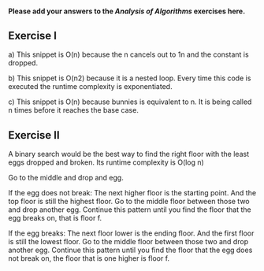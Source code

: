 #### Please add your answers to the ***Analysis of  Algorithms*** exercises here.

## Exercise I

a) This snippet is O(n) because the n cancels out to 1n and the constant is dropped.


b) This snippet is O(n2) because it is a nested loop. Every time this code is executed the runtime complexity is exponentiated. 


c) This snippet is O(n) because bunnies is equivalent to n. It is being called n times before it reaches the base case. 

## Exercise II

A binary search would be the best way to find the right floor with the least eggs dropped and broken. Its runtime complexity is O(log n)

Go to the middle and drop and egg. 

If the egg does not break:
    The next higher floor is the starting point. And the top floor is still the highest floor. Go to the middle floor between those two and drop another egg. Continue this pattern until you find the floor that the egg breaks on, that is floor f.

If the egg breaks:
    The next floor lower is the ending floor. And the first floor is still the lowest floor. Go to the middle floor between those two and drop another egg. Continue this pattern until you find the floor that the egg does not break on, the floor that is one higher is floor f.

